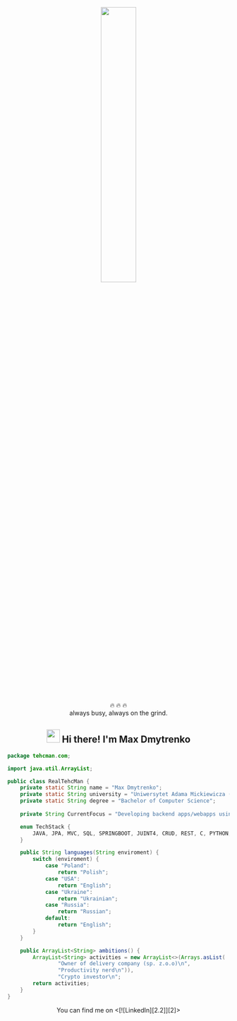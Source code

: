 
<p align="center" ><img 
 src="https://user-images.githubusercontent.com/22797857/90096298-b90f4b00-dd54-11ea-9a31-00ad53f8ec04.gif" width="40%"/></p>

<p align="center">
 🔥 🔥 🔥</br>
 always busy, always on the grind.<br>
 </p>


<h2 align="center"> <img src="https://media.giphy.com/media/hvRJCLFzcasrR4ia7z/giphy.gif" width="30px"> Hi there! I'm Max Dmytrenko</h2>

```java
package tehcman.com;

import java.util.ArrayList;

public class RealTehcMan {
    private static String name = "Max Dmytrenko";
    private static String university = "Uniwersytet Adama Mickiewicza (UAM)";
    private static String degree = "Bachelor of Computer Science";
    
    private String CurrentFocus = "Developing backend apps/webapps using Java";

    enum TechStack {
        JAVA, JPA, MVC, SQL, SPRINGBOOT, JUINT4, CRUD, REST, C, PYTHON;
    }

    public String languages(String enviroment) {
        switch (enviroment) {
            case "Poland":
                return "Polish";
            case "USA":
                return "English";
            case "Ukraine":
                return "Ukrainian";
            case "Russia":
                return "Russian";
            default:
                return "English";
        }
    }

    public ArrayList<String> ambitions() {
        ArrayList<String> activities = new ArrayList<>(Arrays.asList(
                "Owner of delivery company (sp. z.o.o)\n",
                "Productivity nerd\n")),
                "Crypto investor\n";
        return activities;
    }
}

```
<p align="center" >You can find me on <[![LinkedIn][2.2]][2]></p><br>

<!-- Icons -->

[1.2]: http://i.imgur.com/wWzX9uB.png (twitter icon without padding)
[2.2]: https://raw.githubusercontent.com/MartinHeinz/MartinHeinz/master/linkedin-3-16.png (LinkedIn icon without padding)

<!-- Links to your social media accounts -->

[1]: https://twitter.com/Martin_Heinz_
[2]: https://www.linkedin.com/in/realmaxdmytrenko/
